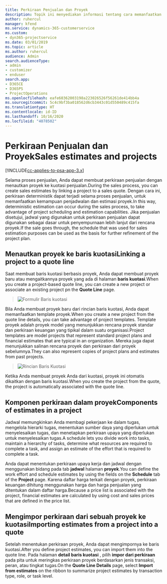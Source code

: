 ```yaml
---
title: Perkiraan Penjualan dan Proyek
description: Topik ini menyediakan informasi tentang cara memanfaatkan jadwal dan perkiraan dalam proses penjualan.
author: ruhercul
manager: kfend
ms.service: dynamics-365-customerservice
ms.custom:
- dyn365-projectservice
ms.date: 03/01/2019
ms.topic: article
ms.author: ruhercul
audience: Admin
search.audienceType:
- admin
- customizer
- enduser
search.app:
- D365CE
- D365PS
- ProjectOperations
ms.openlocfilehash: eafe60362003198a223026526f56261de414bb4a
ms.sourcegitcommit: 5c4c9bf3ba018562d6cb3443c01d550489c415fa
ms.translationtype: HT
ms.contentlocale: id-ID
ms.lasthandoff: 10/16/2020
ms.locfileid: "4078502"
---
```

# <a name="sales-estimates-and-projects"></a><span data-ttu-id="a84e5-103">Perkiraan Penjualan dan Proyek</span><span class="sxs-lookup"><span data-stu-id="a84e5-103">Sales estimates and projects</span></span>

[!INCLUDE[cc-applies-to-psa-app-3.x](../includes/cc-applies-to-psa-app-3x.md)]

<span data-ttu-id="a84e5-104">Selama proses penjualan, Anda dapat membuat perkiraan penjualan dengan menautkan proyek ke kuotasi penjualan.</span><span class="sxs-lookup"><span data-stu-id="a84e5-104">During the sales process, you can create sales estimates by linking a project to a sales quote.</span></span> <span data-ttu-id="a84e5-105">Dengan cara ini, perkiraan deterministik dapat terjadi selama proses penjualan, untuk memanfaatkan kemampuan penjadwalan dan estimasi proyek.</span><span class="sxs-lookup"><span data-stu-id="a84e5-105">In this way, deterministic estimation can occur during the sales process, to take advantage of project scheduling and estimation capabilities.</span></span> <span data-ttu-id="a84e5-106">Jika penjualan disetujui, jadwal yang digunakan untuk perkiraan penjualan dapat digunakan sebagai dasar untuk penyempurnaan lebih lanjut dari rencana proyek.</span><span class="sxs-lookup"><span data-stu-id="a84e5-106">If the sale goes through, the schedule that was used for sales estimation purposes can be used as the basis for further refinement of the project plan.</span></span>

## <a name="linking-a-project-to-a-quote-line"></a><span data-ttu-id="a84e5-107">Menautkan proyek ke baris kuotasi</span><span class="sxs-lookup"><span data-stu-id="a84e5-107">Linking a project to a quote line</span></span>

<span data-ttu-id="a84e5-108">Saat membuat baris kuotasi berbasis proyek, Anda dapat membuat proyek baru atau mengaitkannya proyek yang ada di halaman **baris kuotasi**.</span><span class="sxs-lookup"><span data-stu-id="a84e5-108">When you create a project-based quote line, you can create a new project or associate an existing project pn the **Quote Line** page.</span></span> 

> ![Formulir Baris kuotasi](media/project-8.png)
 
<span data-ttu-id="a84e5-110">Bila Anda membuat proyek baru dari rincian baris kuotasi, Anda dapat memanfaatkan template proyek.</span><span class="sxs-lookup"><span data-stu-id="a84e5-110">When you create a new project from the quote line details, you can take advantage of project templates.</span></span> <span data-ttu-id="a84e5-111">Template proyek adalah proyek model yang menunjukkan rencana proyek standar dan perkiraan keuangan yang tipikal dalam suatu organisasi.</span><span class="sxs-lookup"><span data-stu-id="a84e5-111">Project templates are model projects that represent standard project plans and financial estimates that are typical in an organization.</span></span> <span data-ttu-id="a84e5-112">Mereka juga dapat menunjukkan salinan rencana proyek dan perkiraan dari proyek sebelumnya.</span><span class="sxs-lookup"><span data-stu-id="a84e5-112">They can also represent copies of project plans and estimates from past projects.</span></span>

> ![Rincian Baris Kuotasi](media/project-9.png)
  
<span data-ttu-id="a84e5-114">Ketika Anda membuat proyek Anda dari kuotasi, proyek ini otomatis dikaitkan dengan baris kuotasi.</span><span class="sxs-lookup"><span data-stu-id="a84e5-114">When you create the project from the quote, the project is automatically associated with the quote line.</span></span>

## <a name="components-of-estimates-in-a-project"></a><span data-ttu-id="a84e5-115">Komponen perkiraan dalam proyek</span><span class="sxs-lookup"><span data-stu-id="a84e5-115">Components of estimates in a project</span></span>

<span data-ttu-id="a84e5-116">Jadwal memungkinkan Anda membagi pekerjaan ke dalam tugas, mengelola hierarki tugas, menentukan sumber daya yang diperlukan untuk menyelesaikan tugas, dan menetapkan perkiraan upaya yang diperlukan untuk menyelesaikan tugas.</span><span class="sxs-lookup"><span data-stu-id="a84e5-116">A schedule lets you divide work into tasks, maintain a hierarchy of tasks, determine what resources are required to complete a task, and assign an estimate of the effort that is required to complete a task.</span></span>

<span data-ttu-id="a84e5-117">Anda dapat menentukan perkiraan upaya kerja dan jadwal dengan menggunakan bidang pada tab **jadwal** halaman **proyek**.</span><span class="sxs-lookup"><span data-stu-id="a84e5-117">You can define the work effort and schedule estimates by using the fields on the **Schedule** tab of the **Project** page.</span></span> <span data-ttu-id="a84e5-118">Karena daftar harga terkait dengan proyek, perkiraan keuangan dihitung menggunakan harga dan harga penjualan yang ditentukan dalam daftar harga.</span><span class="sxs-lookup"><span data-stu-id="a84e5-118">Because a price list is associated with the project, financial estimates are calculated by using cost and sales prices that are defined in the price list.</span></span>

## <a name="importing-estimates-from-a-project-into-a-quote"></a><span data-ttu-id="a84e5-119">Mengimpor perkiraan dari sebuah proyek ke kuotasi</span><span class="sxs-lookup"><span data-stu-id="a84e5-119">Importing estimates from a project into a quote</span></span>

<span data-ttu-id="a84e5-120">Setelah menentukan perkiraan proyek, Anda dapat mengimpornya ke baris kuotasi.</span><span class="sxs-lookup"><span data-stu-id="a84e5-120">After you define project estimates, you can import them into the quote line.</span></span> <span data-ttu-id="a84e5-121">Pada halaman **detail baris kuotasi** , pilih **impor dari perkiraan** pada pita untuk meringkas perkiraan proyek berdasarkan jenis transaksi, peran, atau tingkat tugas.</span><span class="sxs-lookup"><span data-stu-id="a84e5-121">On the **Quote Line Details** page, select **Import from estimates** on the ribbon to summarize project estimates by transaction type, role, or task level.</span></span>
